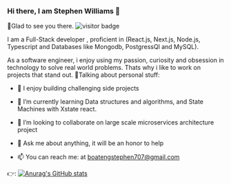 ### Hi there, I am Stephen Williams 👋

🙋Glad to see you there.   ![visitor badge](https://visitor-badge.glitch.me/badge?page_id=page.id&left_color=red&right_color=green) 

I am a Full-Stack developer , proficient in (React.js, Next.js, Node.js, Typescript and Databases like Mongodb, PostgressQl and MySQL). 

As a software engineer, i enjoy using my passion, curiosity and obsession in technology to solve real world problems. Thats why i like to work on projects that stand out.
🙅Talking about personal stuff:


- 🔭 I enjoy building challenging side projects 
- 🌱 I’m currently learning Data structures and algorithms, and State Machines with Xstate react.
- 👯 I’m looking to collaborate on large scale microservices architecture project

- 💬 Ask me about anything, it will be an honor to help
- 📫 You can reach me: at boatengstephen707@gmail.com



👉: [![Anurag's GitHub stats](https://github-readme-stats.vercel.app/api?username=steveghana)](https://github.com/anuraghazra/github-readme-stats)

